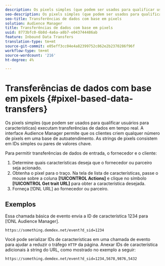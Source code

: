 ```yaml
---
description: Os pixels simples (que podem ser usados para qualificar usuários para características) executam transferências de dados em tempo real. A interface Audience Manager permite que os clientes criem qualquer número de pixels em uma base de autoatendimento. As strings de pixels consistem em IDs simples ou pares de valores chave.
seo-description: Os pixels simples (que podem ser usados para qualificar usuários para características) executam transferências de dados em tempo real. A interface Audience Manager permite que os clientes criem qualquer número de pixels em uma base de autoatendimento. As strings de pixels consistem em IDs simples ou pares de valores chave.
seo-title: Transferências de dados com base em pixels
solution: Audience Manager
title: Transferências de dados com base em pixels
uuid: 8773bfc0-6b8d-4a6a-a8b7-e043744486ab
feature: Inbound Data Transfers
translation-type: tm+mt
source-git-commit: e05eff3cc04e4a82399752c862e2b2370286f96f
workflow-type: tm+mt
source-wordcount: '216'
ht-degree: 4%

---
```



# Transferências de dados com base em pixels {#pixel-based-data-transfers}

Os pixels simples (que podem ser usados para qualificar usuários para características) executam transferências de dados em tempo real. A interface Audience Manager permite que os clientes criem qualquer número de pixels em uma base de autoatendimento. As strings de pixels consistem em IDs simples ou pares de valores chave.

<!-- c_rt_inbound_pixel_transfers.xml -->

Para permitir transferências de dados de entrada, o fornecedor e o cliente:

1. Determine quais características deseja que o fornecedor ou parceiro seja acionado.
1. Obtenha o pixel para o traço. Na tela de lista de características, passe o mouse sobre a coluna **[!UICONTROL Actions]** e clique no símbolo **[!UICONTROL Get trait URL]** para obter a característica desejada.
1. Forneça [!DNL URL] ao fornecedor ou parceiro.

## Exemplos

Essa chamada básica de evento envia a ID de característica 1234 para [!DNL Audience Manager].

```
https://something.demdex.net/event?d_sid=1234
```

Você pode serializar IDs de características em uma chamada de evento para ajudar a reduzir o tráfego `HTTP` da página. Anexar IDs de característica adicionais à string do URL, como mostrado no exemplo a seguir:

```
https://something.demdex.net/event?d_sid=1234,5678,9876,5432
```
